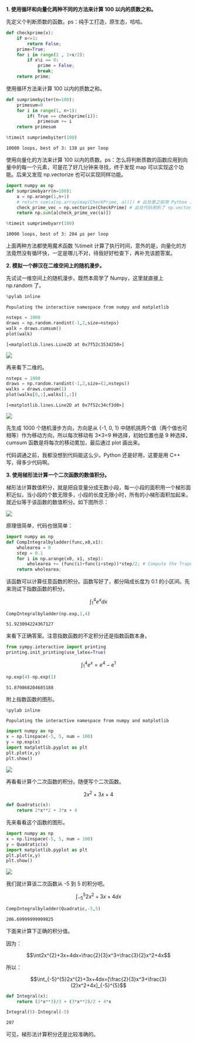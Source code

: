 **1. 使用循环和向量化两种不同的方法来计算 100 以内的质数之和。**

先定义个判断质数的函数。ps：纯手工打造，原生态，哈哈。


```python
def checkprime(x):
    if x<=1:
        return False;
    prime=True;
    for i in range(2 , 1+x/2):
        if x%i == 0:
            prime = False;
            break;
    return prime;
```

使用循环方法来计算 100 以内的质数之和。


```python
def sumprimebyiter(n=100):
    primesum=0
    for i in range(1, n+1):
        if( True == checkprime(i)):
            primesum += i
    return primesum

%timeit sumprimebyiter(100)
```

    10000 loops, best of 3: 138 µs per loop


使用向量化的方法来计算 100 以内的质数。ps：怎么将判断质数的函数应用到向量中的每一个元素，可是花了好几分钟来寻找，终于发现 map 可以实现这个功能。后来又发现 np.vectorize 也可以实现同样功能。


```python
import numpy as np
def sumprimebyarr(n=100):
    a = np.arange(1,n+1)
    # return sum(a[np.array(map(CheckPrime, a))]) # 此处是之前用 Python 自带的 map 把函数应用到向量的每个元素
    check_prime_vec = np.vectorize(CheckPrime) # 此处代码用到了 np.vectorize，可以把外置函数应用到向量的每个元素
    return np.sum(a[check_prime_vec(a)])

%timeit sumprimebyarr(100)
```

    10000 loops, best of 3: 204 µs per loop


上面两种方法都使用魔术函数 %timeit 计算了执行时间，意外的是，向量化的方法竟然没有循环快，一定是哪儿不对，待我好好检查下，再补充该题答案。

**2. 模拟一个醉汉在二维空间上的随机漫步。**

先试试一维空间上的随机漫步。既然本周学了 Numpy，这里就直接上 np.random 了。


```python
%pylab inline
```

    Populating the interactive namespace from numpy and matplotlib



```python
nsteps = 1000
draws = np.random.randint(-1,2,size=nsteps)
walk = draws.cumsum()
plot(walk)
```




    [<matplotlib.lines.Line2D at 0x7f52c3534250>]



![](/image/data-analysis/586070-20160517011530154-1645197826.png)



再来看下二维的。


```python
nsteps = 1000
draws = np.random.randint(-1,2,size=(2,nsteps))
walks = draws.cumsum(1)
plot(walks[0,:],walks[1,:])
```




    [<matplotlib.lines.Line2D at 0x7f52c34cf3d0>]




![](/image/data-analysis/586070-20160517011546154-286686584.png)




先生成 1000 个随机漫步方向，方向是从 {-1, 0, 1} 中随机挑两个值（两个值也可相等）作为移动方向，所以每次移动有 3×3=9 种选择，初始位置也是 9 种选择，cumsum 函数是将每次的移动累加，最后通过 plot 画出来。

代码调通之前，我都没想到代码能这么少。Python 还是好用，这要是用 C++ 写，得多少代码啊。

**3. 使用梯形法计算一个二次函数的数值积分。**

梯形法计算数值积分，就是把自变量分成无数小段，每一小段的面积用一个梯形面积近似，当小段的个数无限多，小段的长度无限小时，所有的小梯形面积加起来，就近似等于该函数的数值积分。如下图所示：

![](/image/data-analysis/586070-20160517011630638-940016955.jpg)



原理很简单，代码也很简单：


```python
import numpy as np
def CompIntegralbyladder(func,x0,x1):
    wholearea = 0
    step = 0.1
    for i in np.arange(x0, x1, step):
        wholearea += (func(i)+func(i+step))*step/2; # Compute the Trapezoidal area
    return wholearea;
```

该函数可以计算任意函数的积分。函数写好了，都分隔成长度为 0.1 的小区间。先来测试下指数函数的积分。

$$\int_{1}^{4} e^{x}dx$$


```python
CompIntegralbyladder(np.exp,1,4)
```




    51.923094224367127



来看下正确答案。注意指数函数的不定积分还是指数函数本身。


```python
from sympy.interactive import printing
printing.init_printing(use_latex=True)
```

$$\int_{1}^{4}e^{x}=e^{4}-e^{1}$$


```python
np.exp(4)-np.exp(1)
```




    51.879868204685188



附上指数函数的图形。


```python
%pylab inline
```

    Populating the interactive namespace from numpy and matplotlib



```python
import numpy as np
x = np.linspace(-5, 5, num = 100)
y = np.exp(x)
import matplotlib.pyplot as plt
plt.plot(x,y)
plt.show()
```


![](/image/data-analysis/586070-20160517011646794-723477079.png)




再看看计算个二次函数的积分。随便写个二次函数。

$$2x^{2}+3x+4$$


```python
def Quadratic(x):
    return 2*x**2 + 3*x + 4
```

先来看看这个函数的图形。


```python
import numpy as np
x = np.linspace(-5, 5, num = 100)
y = Quadratic(x)
import matplotlib.pyplot as plt
plt.plot(x,y)
plt.show()
```


![](/image/data-analysis/586070-20160517011700201-1055512642.png)




我们就计算该二次函数从 -5 到 5 的积分吧。

$$\int_{-5}^{5}2x^{2}+3x+4 dx$$


```python
CompIntegralbyladder(Quadratic,-5,5)
```




    206.69999999999825



下面来计算下正确的积分值。

因为：

$$\int2x^{2}+3x+4dx=\frac{2}{3}x^3+\frac{3}{2}x^2+4x$$

所以：

$$\int_{-5}^{5}2x^{2}+3x+4dx=[\frac{2}{3}x^3+\frac{3}{2}x^2+4x]_{-5}^{5}$$


```python
def Integral(x):
    return (2*x**3)/3 + (3*x**2)/2 + 4*x
```


```python
Integral(5)-Integral(-5)
```




    207



可见，梯形法计算积分还是比较准确的。